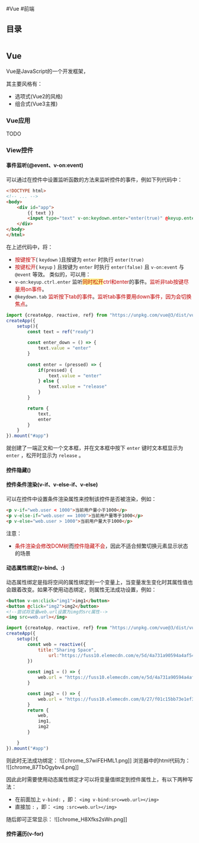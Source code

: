 #Vue #前端

## 目录

```toc
```

## Vue

Vue是JavaScript的一个开发框架，

其主要风格有：
- 选项式(Vue2的风格)
- 组合式(Vue3主推)

### Vue应用

TODO



### View控件




#### 事件监听(@event、v-on:event)

可以通过在控件中设置监听函数的方法来监听控件的事件，例如下列代码中：
```html
<!DOCTYPE html>
<!-- ... -->
<body>
	<div id="app">
		{{ text }}
		<input type="text" v-on:keydown.enter="enter(true)" @keyup.enter="enter(false)">
	</div>
</body>
</html>
```

在上述代码中，将：
- <font color="#c00000">按键按下</font>( `keydown` )且按键为 `enter` 时执行 `enter(true)` 
- <font color="#c00000">按键松开</font>( `keyup` ) 且按键为 `enter` 时执行 `enter(false)` 
且 `v-on:event` 与 `@event` 等效。
类似的，可以用：
- `v-on:keyup.ctrl.enter` 监听<span style="background:#fff88f"><font color="#c00000">同时松开</font></span><font color="#c00000">ctrl和enter</font>的事件。<font color="#c00000">监听非tab按键尽量用on事件</font>。
- `@keydown.tab` <font color="#c00000">监听按下tab的事件</font>。<font color="#c00000">监听tab事件要用down事件，因为会切换焦点</font>。

```javascript
import {createApp, reactive, ref} from "https://unpkg.com/vue@3/dist/vue.esm-browser.js"
createApp({
	setup(){
		const text = ref("ready")
		
		const enter_down = () => {
			text.value = "enter"
		}
		
		const enter = (pressed) => {
			if(pressed) {
				text.value = "enter"
			} else {
				text.value = "release"
			}
		}

		return {
			text,
			enter
		}
	}
}).mount("#app")
```

就创建了一端正文和一个文本框，并在文本框中按下 `enter` 键时文本框显示为 `enter` ，松开时显示为 `release` 。

#### 控件隐藏()



#### 控件条件渲染(v-if、v-else-if、v-else)

可以在控件中设置条件渲染属性来控制该控件是否被渲染，例如：
```html
<p v-if="web.user < 1000">当前用户量小于1000</p>
<p v-else-if="web.user == 1000">当前用户量等于1000</p>
<p v-else="web.user > 1000">当前用户量大于1000</p>
```

注意：
- <font color="#c00000">条件渲染会修改DOM树</font>而<font color="#c00000">控件隐藏不会</font>，因此不适合频繁切换元素显示状态的场景

#### 动态属性绑定(v-bind、:)

动态属性绑定是指将空间的属性绑定到一个变量上，当变量发生变化时其属性值也会跟着改变。如果不使用动态绑定，则属性无法成功设置，例如：
```html
<button v-on:click="img1">img1</button>
<button @click="img2">img2</button>
<!--尝试将变量web.url设置为img的src属性-->
<img src=web.url></img>
```

```JavaScript
import {createApp, reactive, ref} from "https://unpkg.com/vue@3/dist/vue.esm-browser.js"
createApp({
	setup(){
		const web = reactive({
			title:"Sharing Space",
				url:"https://fuss10.elemecdn.com/e/5d/4a731a90594a4af544c0c25941171jpeg.jpeg"
		})
		
		const img1 = () => {
			web.url = "https://fuss10.elemecdn.com/e/5d/4a731a90594a4af544c0c25941171jpeg.jpeg"
		}

		const img2 = () => {
			web.url = "https://fuss10.elemecdn.com/8/27/f01c15bb73e1ef3793e64e6b7bbccjpeg.jpeg"
		}
		return {
			web,
			img1,
			img2
		}

	}
}).mount("#app")
```

则此时无法成功绑定：
	![[chrome_S7wiFEHML1.png]]
浏览器中的html代码为：
	![[chrome_87TbOgybv4.png]]

因此此时需要使用动态属性绑定才可以将变量值绑定到控件属性上，有以下两种写法：
- 在前面加上 `v-bind:` ，即： `<img v-bind:src=web.url></img>`
- 直接加 `:` ，即： `<img :src=web.url></img>`

随后即可正常显示：
	![[chrome_H8Xfks2sWn.png]]

#### 控件遍历(v-for)









